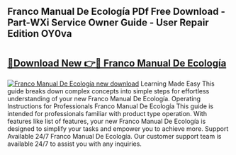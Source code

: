 ## Franco Manual De Ecología PDf Free Download - Part-WXi Service Owner Guide - User Repair Edition OY0va

# <h2><a href="http://bc2675.oget.top/?id=Franco+Manual+De+Ecolog%c3%ada">🔗Download New 👉🔴 Franco Manual De Ecología</a></h2>

[![Franco Manual De Ecología new download](https://i.imgur.com/5g1atiW.png)](http://bc2675.oget.top/?id=Franco+Manual+De+Ecolog%c3%ada)
Learning Made Easy This guide breaks down complex concepts into simple steps for effortless understanding of your new Franco Manual De Ecología. Operating Instructions for Professionals Franco Manual De Ecología This guide is intended for professionals familiar with product type operation. With features like list of features, your new Franco Manual De Ecología is designed to simplify your tasks and empower you to achieve more. Support Available 24/7 Franco Manual De Ecología. Our customer support team is available 24/7 to assist you with any inquiries.
